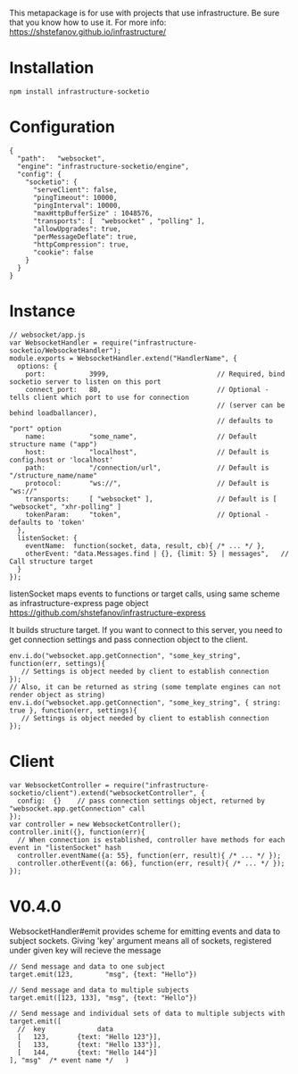 This metapackage is for use with projects that use infrastructure. Be sure that you know how to use it. For more info:
https://shstefanov.github.io/infrastructure/

Installation
============

    npm install infrastructure-socketio

Configuration
=============

    {
      "path":   "websocket",
      "engine": "infrastructure-socketio/engine",
      "config": {
        "socketio": {
          "serveClient": false,
          "pingTimeout": 10000,
          "pingInterval": 10000,
          "maxHttpBufferSize" : 1048576,
          "transports": [  "websocket" , "polling" ],
          "allowUpgrades": true,
          "perMessageDeflate": true,
          "httpCompression": true,
          "cookie": false
        }
      }
    }
    
Instance
========

    // websocket/app.js
    var WebsocketHandler = require("infrastructure-socketio/WebsocketHandler");
    module.exports = WebsocketHandler.extend("HandlerName", {
      options: {
        port:           3999,                           // Required, bind socketio server to listen on this port
        connect_port:   80,                             // Optional - tells client which port to use for connection
                                                        // (server can be behind loadballancer), 
                                                        // defaults to "port" option
        name:           "some_name",                    // Default structure name ("app")
        host:           "localhost",                    // Default is config.host or 'localhost'
        path:           "/connection/url",              // Default is "/structure_name/name"
        protocol:       "ws://",                        // Default is "ws://"
        transports:     [ "websocket" ],                // Default is [ "websocket", "xhr-polling" ]
        tokenParam:     "token",                        // Optional - defaults to 'token'   
      },
      listenSocket: {
        eventName:  function(socket, data, result, cb){ /* ... */ },
        otherEvent: "data.Messages.find | {}, {limit: 5} | messages",   // Call structure target
      }
    });
    
listenSocket maps events to functions or target calls, using same scheme as infrastructure-express page object
https://github.com/shstefanov/infrastructure-express

It builds structure target. If you want to connect to this server, you need to get connection settings and pass connection object to the client.

    env.i.do("websocket.app.getConnection", "some_key_string", function(err, settings){
       // Settings is object needed by client to establish connection
    });
    // Also, it can be returned as string (some template engines can not render object as string)
    env.i.do("websocket.app.getConnection", "some_key_string", { string: true }, function(err, settings){
       // Settings is object needed by client to establish connection
    });
    

Client
======

    var WebsocketController = require("infrastructure-socketio/client").extend("websocketController", {
      config:  {}    // pass connection settings object, returned by "websocket.app.getConnection" call
    });
    var controller = new WebsocketController();
    controller.init({}, function(err){
      // When connection is established, controller have methods for each event in "listenSocket" hash
      controller.eventName({a: 55}, function(err, result){ /* ... */ });
      controller.otherEvent({a: 66}, function(err, result){ /* ... */ });
    });


V0.4.0
======

WebsocketHandler#emit provides scheme for emitting events and data to subject sockets. Giving 'key' argument means all of sockets, registered under given key will recieve the message


    // Send message and data to one subject
    target.emit(123,        "msg", {text: "Hello"}) 

    // Send message and data to multiple subjects
    target.emit([123, 133], "msg", {text: "Hello"}) 

    // Send message and individual sets of data to multiple subjects with 
    target.emit([
      //  key             data
      [   123,       {text: "Hello 123"}],
      [   133,       {text: "Hello 133"}],
      [   144,       {text: "Hello 144"}]
    ], "msg"  /* event name */   )